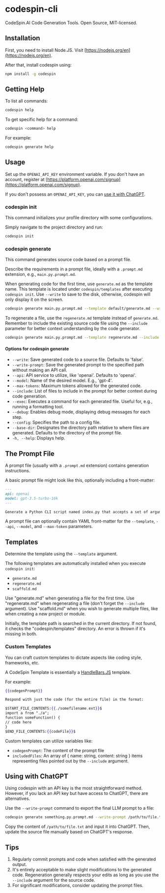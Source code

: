 # codespin-cli

CodeSpin.AI Code Generation Tools. Open Source, MIT-licensed.

## Installation

First, you need to install Node.JS. Visit [https://nodejs.org/en](https://nodejs.org/en).

After that, install codespin using:

```sh
npm install -g codespin
```

## Getting Help

To list all commands:

```sh
codespin help
```

To get specific help for a command:

```sh
codespin <command> help
```

For example:

```sh
codespin generate help
```

## Usage

Set up the `OPENAI_API_KEY` environment variable. If you don't have an account, register at [https://platform.openai.com/signup](https://platform.openai.com/signup).

If you don't possess an `OPENAI_API_KEY`, you can [use it with ChatGPT](#using-with-chatgpt).

### codespin init

This command initializes your profile directory with some configurations.

Simply navigate to the project directory and run:

```sh
codespin init
```

### codespin generate

This command generates source code based on a prompt file.

Describe the requirements in a prompt file, ideally with a `.prompt.md` extension, e.g., `main.py.prompt.md`.

When generating code for the first time, use `generate.md` as the template name. This template is located under `codespin/templates` after executing `codespin init`. Use `--write` to save to the disk, otherwise, codespin will only display it on the screen.

```sh
codespin generate main.py.prompt.md --template default/generate.md --write
```

To regenerate a file, use the `regenerate.md` template instead of `generate.md`. Remember to include the existing source code file using the `--include` parameter for better context understanding by the code generator.

```sh
codespin generate main.py.prompt.md --template regenerate.md --include main.py --write
```

#### Options for codespin generate

- `--write`: Save generated code to a source file. Defaults to 'false'.
- `--write-prompt`: Save the generated prompt to the specified path without making an API call.
- `--api`: API service to utilize, like 'openai'. Defaults to 'openai'.
- `--model`: Name of the desired model. E.g., 'gpt-4'.
- `--max-tokens`: Maximum tokens allowed for the generated code.
- `--include`: List of files to include in the prompt for better context during code generation.
- `--exec`: Executes a command for each generated file. Useful for, e.g., running a formatting tool.
- `--debug`: Enables debug mode, displaying debug messages for each step.
- `--config`: Specifies the path to a config file.
- `--base-dir`: Designates the directory path relative to where files are generated. Defaults to the directory of the prompt file.
- `-h, --help`: Displays help.

## The Prompt File

A prompt file (usually with a `.prompt.md` extension) contains generation instructions.

A basic prompt file might look like this, optionally including a front-matter:

```markdown
---
api: openai
model: gpt-3.5-turbo-16k
---

Generate a Python CLI script named index.py that accepts a set of arguments and prints their sum.
```

A prompt file can optionally contain YAML front-matter for the `--template`, `--api`, `--model`, and `--max-token` parameters.

## Templates

Determine the template using the `--template` argument.

The following templates are automatically installed when you execute `codespin init`:

- `generate.md`
- `regenerate.md`
- `scaffold.md`

Use "generate.md" when generating a file for the first time. Use "regenerate.md" when regenerating a file (don't forget the `--include` argument). Use "scaffold.md" when you wish to generate multiple files, like when creating a new project or module.

Initially, the template path is searched in the current directory. If not found, it checks the "codespin/templates" directory. An error is thrown if it's missing in both.

### Custom Templates

You can craft custom templates to dictate aspects like coding style, frameworks, etc.

A CodeSpin Template is essentially a [HandleBars.JS](https://github.com/handlebars-lang/handlebars.js) template.

For example:

```handlebars
{{codegenPrompt}}

Respond with just the code (for the entire file) in the format:

$START_FILE_CONTENTS:{{./somefilename.ext}}$
import a from "./a";
function someFunction() {
// code here
}
$END_FILE_CONTENTS:{{codeFile}}$
```

Custom templates can utilize variables like:

- `codegenPrompt`: The content of the prompt file
- `includedFiles`: An array of { name: string, content: string } items representing files pointed out by the `--include` argument.

## Using with ChatGPT

Using codespin with an API key is the most straightforward method. However, if you lack an API key but have access to ChatGPT, there are alternatives.

Use the `--write-prompt` command to export the final LLM prompt to a file:

```sh
codespin generate something.py.prompt.md --write-prompt /path/to/file.txt --template generate.md
```

Copy the content of `/path/to/file.txt` and input it into ChatGPT. Then, update the source file manually based on ChatGPT's response.

## Tips

1. Regularly commit prompts and code when satisfied with the generated output.
2. It's entirely acceptable to make slight modifications to the generated code. Regeneration generally respects your edits as long as you use the `--include` argument for the source code.
3. For significant modifications, consider updating the prompt files.
